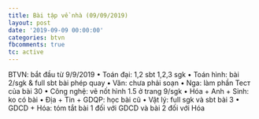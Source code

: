 ```yaml
---
title: Bài tập về nhà (09/09/2019)
layout: post
date: '2019-09-09 00:00:00'
categories: btvn
fbcomments: true
tc: active
---
```

BTVN: bắt đầu từ 9/9/2019
• Toán đại: 1,2 sbt 1,2,3 sgk
• Toán hình: bài 2/sgk & full sbt bài phép quay
• Văn: chưa phải soạn
• Nga: làm phần Тест của bài 30
• Công nghệ: vẽ nốt hình 1.5 ở trang 9/sgk
• Hóa + Anh + Sinh: ko có bài
• Địa + Tin + GDQP: học bài cũ
• Vật lý: full sgk và sbt bài 3
• GDCD + Hóa: tóm tắt bài 1 đối với GDCD và bài 2 đối với Hóa